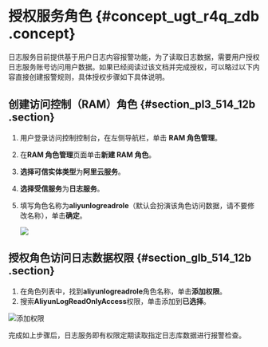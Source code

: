 # 授权服务角色 {#concept_ugt_r4q_zdb .concept}

日志服务目前提供基于用户日志内容报警功能，为了读取日志数据，需要用户授权日志服务账号访问用户数据。如果已经阅读过该文档并完成授权，可以略过以下内容直接创建报警规则，具体授权步骤如下具体说明。

## 创建访问控制（RAM）角色 {#section_pl3_514_12b .section}

1.  用户登录访问控制控制台，在左侧导航栏，单击 **RAM 角色管理**。
2.  在**RAM 角色管理**页面单击**新建 RAM 角色**。
3.  **选择可信实体类型**为**阿里云服务**。
4.  **选择受信服务**为**日志服务**。
5.  填写角色名称为**aliyunlogreadrole**（默认会扮演该角色访问数据，请不要修改名称），单击**确定**。

    ![](http://static-aliyun-doc.oss-cn-hangzhou.aliyuncs.com/assets/img/13194/156073670049090_zh-CN.png)


## 授权角色访问日志数据权限 {#section_glb_514_12b .section}

1.  在角色列表中，找到**aliyunlogreadrole**角色名称，单击**添加权限**。
2.  搜索**AliyunLogReadOnlyAccess**权限，单击添加到**已选择**。

![](images/5839_zh-CN.png "添加权限")

完成如上步骤后，日志服务即有权限定期读取指定日志库数据进行报警检查。

